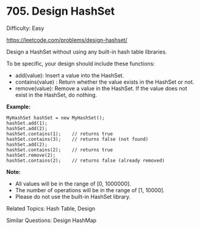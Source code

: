 # 705. Design HashSet

Difficulty: Easy

https://leetcode.com/problems/design-hashset/

Design a HashSet without using any built-in hash table libraries.

To be specific, your design should include these functions:

* add(value): Insert a value into the HashSet. 
* contains(value) : Return whether the value exists in the HashSet or not.
* remove(value): Remove a value in the HashSet. If the value does not exist in the HashSet, do nothing.

**Example:**
```
MyHashSet hashSet = new MyHashSet();
hashSet.add(1);         
hashSet.add(2);         
hashSet.contains(1);    // returns true
hashSet.contains(3);    // returns false (not found)
hashSet.add(2);          
hashSet.contains(2);    // returns true
hashSet.remove(2);          
hashSet.contains(2);    // returns false (already removed)
```

**Note:**

* All values will be in the range of [0, 1000000].
* The number of operations will be in the range of [1, 10000].
* Please do not use the built-in HashSet library.

Related Topics: Hash Table, Design

Similar Questions: Design HashMap
